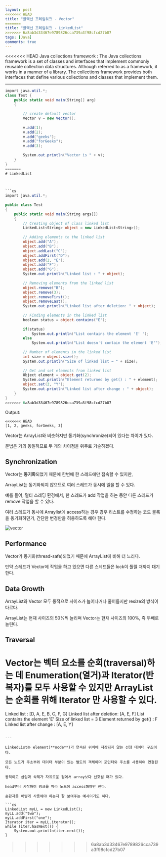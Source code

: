 ```yaml
---
layout: post
<<<<<<< HEAD
title: "콜렉션 프레임워크 - Vector"
=======
title: "콜렉션 프레임워크 - LinkedList"
>>>>>>> 6a8ab3d33467e9789826cca739a3f98cfcd27b07
tags: [Java]
comments: true
---
```


<<<<<<< HEAD
Java collections framework
: The Java collections framework is a set of classes and interfaces that implement commonly reusable collection data structures. Although referred to as a framework, it works in a manner of a library. The collections framework provides both interfaces that define various collections and classes that implement them.

---

```cs
import java.util.*; 
class Test { 
    public static void main(String[] arg) 
    { 
  
        // create default vector 
        Vector v = new Vector(); 
  
        v.add(1); 
        v.add(2); 
        v.add("geeks"); 
        v.add("forGeeks"); 
        v.add(3); 
  
        System.out.println("Vector is " + v); 
    } 
}
=======
# LinkedList



```cs
import java.util.*; 
  
public class Test 
{ 
    public static void main(String args[]) 
    { 
        // Creating object of class linked list 
        LinkedList<String> object = new LinkedList<String>(); 
  
        // Adding elements to the linked list 
        object.add("A"); 
        object.add("B"); 
        object.addLast("C"); 
        object.addFirst("D"); 
        object.add(2, "E"); 
        object.add("F"); 
        object.add("G"); 
        System.out.println("Linked list : " + object); 
  
        // Removing elements from the linked list 
        object.remove("B"); 
        object.remove(3); 
        object.removeFirst(); 
        object.removeLast(); 
        System.out.println("Linked list after deletion: " + object); 
  
        // Finding elements in the linked list 
        boolean status = object.contains("E"); 
  
        if(status) 
            System.out.println("List contains the element 'E' "); 
        else
            System.out.println("List doesn't contain the element 'E'"); 
  
        // Number of elements in the linked list 
        int size = object.size(); 
        System.out.println("Size of linked list = " + size); 
  
        // Get and set elements from linked list 
        Object element = object.get(2); 
        System.out.println("Element returned by get() : " + element); 
        object.set(2, "Y"); 
        System.out.println("Linked list after change : " + object); 
    } 
} 
>>>>>>> 6a8ab3d33467e9789826cca739a3f98cfcd27b07
```

Output:
```
<<<<<<< HEAD
[1, 2, geeks, forGeeks, 3]
```


Vector는 ArrayList와 비슷하지만 동기화(synchronize)되어 있다는 차이가 있다.

문법은 거의 동일하므로 두 개의 차이점을 위주로 기술하겠다.


## Synchronization 

Vector는 **동기화**되었기 때문에 한번에 한 스레드에만 접속할 수 있지만,

ArrayList는 동기화되지 않으므로 여러 스레드가 동시에 일을 할 수 있다.

예를 들어, 멀티 스레딩 환경에서, 한 스레드가 add 작업을 하는 동안 다른 스레드가 remove 작업을 할 수 있다.

여러 스레드가 동시에 Arraylist에 access하는 경우 경우 리스트를 수정하는 코드 블록을 동기화하던가, 간단한 변경만을 허용하도록 해야 한다.

![vector](https://user-images.githubusercontent.com/26412908/64471165-a970a500-d188-11e9-8a63-9fc454722533.png)


## Performance

Vector가 동기화(thread-safe)되었기 때문에 ArrayList에 비해 더 느리다. 

만약 스레드가 Vector에 작업을 하고 있으면 다른 스레드들은 lock이 풀릴 때까지 대기한다.

## Data Growth

ArrayList와 Vector 모두 동적으로 사이즈가 늘어나거나 줄어들지만 resize의 방식이 다르다.

ArrayList는 현재 사이즈의 50%씩 늘리며 Vector는 현재 사이즈의 100%, 즉 두배로 늘린다. 

## Traversal

Vector는 벡터 요소를 순회(traversal)하는 데 Enumeration(열거)과 Iterator(반복자)를 모두 사용할 수 있지만 ArrayList는 순회를 위해 Iterator 만 사용할 수 있다.
=======
Linked list : [D, A, E, B, C, F, G]
Linked list after deletion: [A, E, F]
List contains the element 'E' 
Size of linked list = 3
Element returned by get() : F
Linked list after change : [A, E, Y]
```

---

LinkedList는 element(**node**)가 연속된 위치에 저장되지 않는 선형 데이터 구조이다.

모든 노드가 주소부와 데이터 부분이 있는 별도의 객체이며 포인터와 주소를 사용하여 연결된다.

동적이고 삽입과 삭제가 자유로운 점에서 array보다 선호될 때가 있다.

head부터 시작하여 링크를 따라 노드에 access해야만 한다.

순환자를 어떻게 사용해야 하는지 잘 보여주는 예시이기도 하다.

```cs
LinkedList myLL = new LinkedList();
myLL.add("two");
myLL.addFirst("one");
Iterator iter = myLL.iterator();
while (iter.hasNext()) {
    System.out.println(iter.next());
}
```
>>>>>>> 6a8ab3d33467e9789826cca739a3f98cfcd27b07
